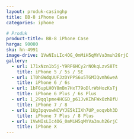 ```yaml
---
layout: produk-casinghp
title: BB-8 iPhone Case
categories: iphone

# Produk
product-title: BB-8 iPhone Case
harga: 90000
sku: hn-4991
image-drive: 1VwNIsLIc4OG_0mMiH5qMYVa3muh26rjC
gallery:
  - url: 171xNzn1b5j-Y9RF6HCy2rNOkqLzvS8Tt
    title: iPhone 5 / 5s / SE
  - url: 1T0hGWdqUUFJzDYPPS6u5TGMIQvmh6weA
    title: iPhone 6 / 6s
  - url: 1bF6upLH0Y8mBn7HxT79oDlrWbHozKsTj
    title: iPhone 6 Plus / 6s Plus
  - url: 1_29qqlpme4HCGD_p61JvKIhFWxOzhBfU
    title: iPhone 7 / 8
  - url: 1Ug3pqvowNCVYJE5kIIXh7UP_eoqvbh3D
    title: iPhone 7 Plus / 8 Plus
  - url: 1VwNIsLIc4OG_0mMiH5qMYVa3muh26rjC
    title: iPhone X
---
```

